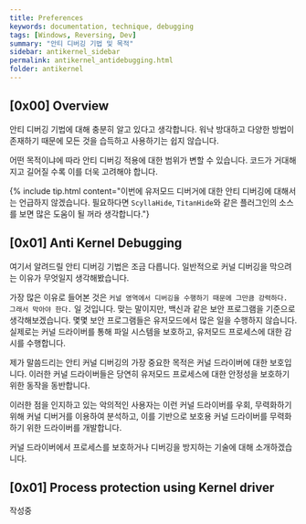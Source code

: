 ```yaml
---
title: Preferences
keywords: documentation, technique, debugging
tags: [Windows, Reversing, Dev]
summary: "안티 디버깅 기법 및 목적"
sidebar: antikernel_sidebar
permalink: antikernel_antidebugging.html
folder: antikernel
---
```


## [0x00] Overview

안티 디버깅 기법에 대해 충분히 알고 있다고 생각합니다. 워낙 방대하고 다양한 방법이 존재하기 때문에 모든 것을 습득하고 사용하기는 쉽지 않습니다.

어떤 목적이냐에 따라 안티 디버깅 적용에 대한 범위가 변할 수 있습니다. 코드가 거대해지고 길어질 수록 이를 더욱 고려해야 합니다.

{% include tip.html content="이번에 유저모드 디버거에 대한 안티 디버깅에 대해서는 언급하지 않겠습니다. 필요하다면 `ScyllaHide`, `TitanHide`와 같은 플러그인의 소스를 보면 많은 도움이 될 꺼라 생각합니다."}



## [0x01] Anti Kernel Debugging

여기서 알려드릴 안티 디버깅 기법은 조금 다릅니다. 일반적으로 커널 디버깅을 막으려는 이유가 무엇일지 생각해봤습니다.

가장 많은 이유로 들어본 것은 `커널 영역에서 디버깅을 수행하기 때문에 그만큼 강력하다. 그래서 막아야 한다.` 일 것입니다.
맞는 말이지만, 백신과 같은 보안 프로그램을 기준으로 생각해보겠습니다. 몇몇 보안 프로그램들은 유저모드에서 많은 일을 수행하지 않습니다. 실제로는 커널 드라이버를 통해 파일 시스템을 보호하고, 유저모드 프로세스에 대한 감시를 수행합니다.

제가 말씀드리는 안티 커널 디버깅의 가장 중요한 목적은 커널 드라이버에 대한 보호입니다. 이러한 커널 드라이버들은 당연히 유저모드 프로세스에 대한 안정성을 보호하기 위한 동작을 동반합니다. 

이러한 점을 인지하고 있는 악의적인 사용자는 이런 커널 드라이버를 우회, 무력화하기 위해 커널 디버거를 이용하여 분석하고, 이를 기반으로 보호용 커널 드라이버를 무력화하기 위한 드라이버를 개발합니다.

커널 드라이버에서 프로세스를 보호하거나 디버깅을 방지하는 기술에 대해 소개하겠습니다.

## [0x01] Process protection using Kernel driver

작성중